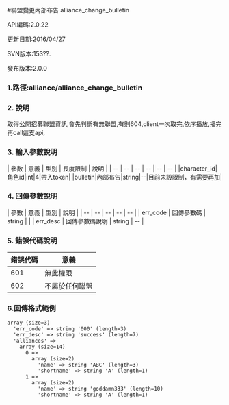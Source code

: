 #聯盟變更內部布告  alliance_change_bulletin





API編碼:2.0.22

> 


更新日期:2016/04/27

> 

SVN版本:153??.

> 

發布版本:2.0.0
### 1.路徑:alliance/alliance_change_bulletin

### 2. 說明

取得公開招募聯盟資訊,會先判斷有無聯盟,有則604,client一次取完,依序播放,播完再call這支api,

### 3. 輸入參數說明


| 參數 | 意義 | 型別 | 長度限制 | 說明 |
| -- | -- | -- | -- | -- | -- |
|character_id|角色id|int|4|帶入token|
|bulletin|內部布告|string|--|目前未設限制，有需要再加|


### 4. 回傳參數說明
| 參數 | 意義 | 型別 | 說明 |
| -- | -- | -- | -- | -- |
| err_code | 回傳參數碼 | string |  |
| err_desc | 回傳參數碼說明 | string | -- |




### 5. 錯誤代碼說明
|錯誤代碼|意義|
|--|--|
|601|無此權限|
|602|不屬於任何聯盟|

### 6.回傳格式範例

```
array (size=3)
  'err_code' => string '000' (length=3)
  'err_desc' => string 'success' (length=7)
  'alliances' => 
    array (size=14)
      0 => 
        array (size=2)
          'name' => string 'ABC' (length=3)
          'shortname' => string 'A' (length=1)
      1 => 
        array (size=2)
          'name' => string 'goddamn333' (length=10)
          'shortname' => string 'A' (length=1)
```

